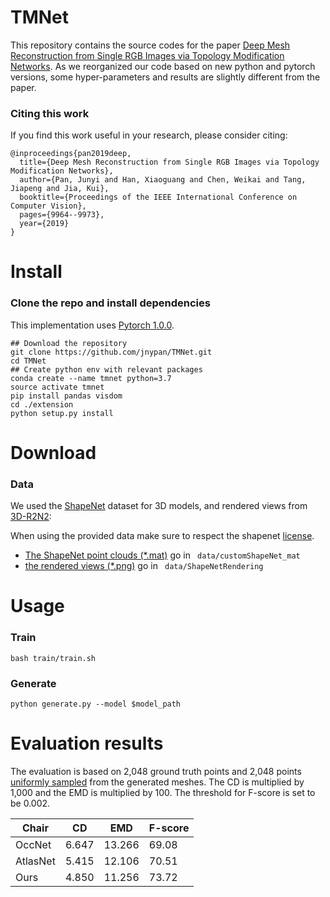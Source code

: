 # TMNet
This repository contains the source codes for the paper 
[Deep Mesh Reconstruction from Single RGB Images via Topology Modification Networks](https://arxiv.org/abs/1909.00321).
As we reorganized our code based on new python and pytorch versions, some hyper-parameters and results are slightly different from the paper.

### Citing this work

If you find this work useful in your research, please consider citing:

```
@inproceedings{pan2019deep,
  title={Deep Mesh Reconstruction from Single RGB Images via Topology Modification Networks},
  author={Pan, Junyi and Han, Xiaoguang and Chen, Weikai and Tang, Jiapeng and Jia, Kui},
  booktitle={Proceedings of the IEEE International Conference on Computer Vision},
  pages={9964--9973},
  year={2019}
}
```
# Install

### Clone the repo and install dependencies

This implementation uses [Pytorch 1.0.0](http://pytorch.org/). 

```shell
## Download the repository
git clone https://github.com/jnypan/TMNet.git
cd TMNet
## Create python env with relevant packages
conda create --name tmnet python=3.7
source activate tmnet
pip install pandas visdom
cd ./extension
python setup.py install
```

# Download

### Data 

We used the [ShapeNet](https://www.shapenet.org/) dataset for 3D models, and rendered views from [3D-R2N2](https://github.com/chrischoy/3D-R2N2):

When using the provided data make sure to respect the shapenet [license](https://shapenet.org/terms).

* [The ShapeNet point clouds (*.mat)](https://drive.google.com/file/d/1Z0d8W4PJnWIoCqt1jM4ziSFd1tgBUHa6/view?usp=sharing) go in ``` data/customShapeNet_mat```
* [the rendered views (*.png)](https://drive.google.com/file/d/1eu2-Qm6T9AhjDkKP6IY-G__ti1N37VBr/view?usp=sharing) go in ``` data/ShapeNetRendering```

# Usage

### Train
```
bash train/train.sh
```

### Generate
```
python generate.py --model $model_path
```

# Evaluation results
The evaluation is based on 2,048 ground truth points and 2,048 points [uniformly sampled](http://rodolphe-vaillant.fr/?e=37) from the generated meshes. The CD is multiplied by 1,000 and the EMD is multiplied by 100. The threshold for F-score is
set to be 0.002.

| Chair | CD |EMD |F-score|
| ---------- | --------------------- | --------------------- | --------------------- |
| OccNet     | 6.647               | 13.266  |69.08|
| AtlasNet | 5.415 | 12.106 |70.51|
| Ours     | 4.850 |11.256|73.72|
